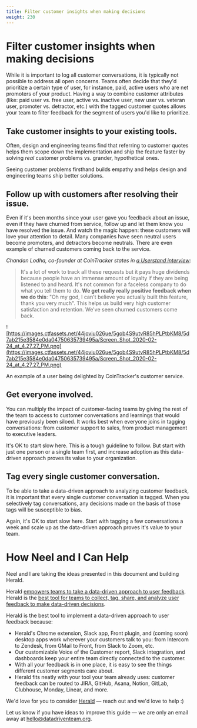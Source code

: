 ```yaml
---
title: Filter customer insights when making decisions
weight: 230
---
```


# Filter customer insights when making decisions

While it is important to log all customer conversations, it is typically not possible to address all open concerns. Teams often decide that they'd prioritize a certain type of user, for instance, paid, active users who are net promoters of your product. Having a way to combine customer attributes (like: paid user vs. free user, active vs. inactive user, new user vs. veteran user, promoter vs. detractor, etc.) with the tagged customer quotes allows your team to filter feedback for the segment of users you'd like to prioritize.

## Take customer insights to your existing tools.

Often, design and engineering teams find that referring to customer quotes helps them scope down the implementation and ship the feature faster by solving _real_ customer problems vs. grander, hypothetical ones.

Seeing customer problems firsthand builds empathy and helps design and engineering teams ship better solutions.

## Follow up with customers after resolving their issue.

Even if it's been months since your user gave you feedback about an issue, even if they have churned from service, follow up and let them know you have resolved the issue. And watch the magic happen: these customers will love your attention to detail. Many companies have seen neutral users become promoters, and detractors become neutrals. There are even example of churned customers coming back to the service.

_Chandan Lodha, co-founder at CoinTracker states in [a Userstand interview](https://www.heraldhq.com/userstand/tracking-every-customer-request-has-cointracker-tracking-usd1b-in-assets):_

> It's a lot of work to track all these requests but it pays huge dividends because people have an immense amount of loyalty if they are being listened to and heard. It's not common for a faceless company to do what you tell them to do. **We get really really positive feedback when we do this**: "Oh my god, I can't believe you actually built this feature, thank you very much". This helps us build very high customer satisfaction and retention. We've seen churned customers come back.

![https://images.ctfassets.net/44joviu026ue/5gob4S9utvR85hPLPtbKM8/5d7ab215e3584e0da04750635739495a/Screen_Shot_2020-02-24_at_4.27.27_PM.png](https://images.ctfassets.net/44joviu026ue/5gob4S9utvR85hPLPtbKM8/5d7ab215e3584e0da04750635739495a/Screen_Shot_2020-02-24_at_4.27.27_PM.png)

An example of a user being delighted by CoinTracker's customer service.

## Get everyone involved.

You can multiply the impact of customer-facing teams by giving the rest of the team to access to customer conversations and learnings that would have previously been siloed. It works best when everyone joins in tagging conversations: from customer support to sales, from product management to executive leaders.

It's OK to start slow here. This is a tough guideline to follow. But start with just one person or a single team first, and increase adoption as this data-driven approach proves its value to your organization.

## Tag every single customer conversation.

To be able to take a data-driven approach to analyzing customer feedback, it is important that every single customer conversation is tagged. When you selectively tag conversations, any decisions made on the basis of those tags will be susceptible to bias.

Again, it's OK to start slow here. Start with tagging a few conversations a week and scale up as the data-driven approach proves it's value to your team.

# How Neel and I Can Help

Neel and I are taking the ideas presented in this document and building Herald.

Herald [empowers teams to take a data-driven approach to user feedback](https://www.heraldhq.com). Herald is the [best tool for teams to collect, tag, share, and analyze user feedback to make data-driven decisions](https://www.heraldhq.com).

Herald is the best tool to implement a data-driven approach to user feedback because:

- Herald's Chrome extension, Slack app, Front plugin, and (coming soon) desktop apps work wherever your customers talk to you: from Intercom to Zendesk, from GMail to Front, from Slack to Zoom, etc.
- Our customizable Voice of the Customer report, Slack integration, and dashboards keep your entire team directly connected to the customer.
- With all your feedback is in one place, it is easy to see the things different customer segments care about.
- Herald fits neatly with your tool your team already uses: customer feedback can be routed to JIRA, GitHub, Asana, Notion, GitLab, Clubhouse, Monday, Linear, and more.

We'd love for you to consider [Herald](https://www.heraldhq.com) — reach out and we'd love to help :)

Let us know if you have ideas to improve this guide — we are only an email away at hello@datadriventeam.org.
